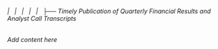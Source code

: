 ###### |   |   |   |   |   ├── Timely Publication of Quarterly Financial Results and Analyst Call Transcripts

*Add content here*